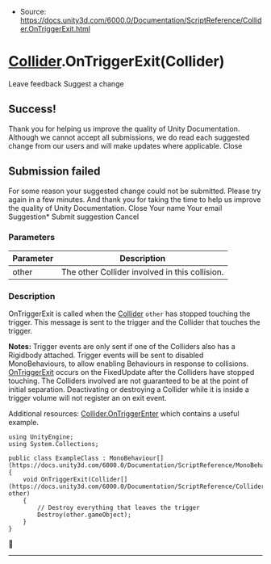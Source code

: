 * Source: https://docs.unity3d.com/6000.0/Documentation/ScriptReference/Collider.OnTriggerExit.html

#  [Collider](https://docs.unity3d.com/6000.0/Documentation/ScriptReference/Collider.html).OnTriggerExit(Collider)
Leave feedback
Suggest a change
## Success!
Thank you for helping us improve the quality of Unity Documentation. Although we cannot accept all submissions, we do read each suggested change from our users and will make updates where applicable.
Close
## Submission failed
For some reason your suggested change could not be submitted. Please <a>try again</a> in a few minutes. And thank you for taking the time to help us improve the quality of Unity Documentation.
Close
Your name Your email Suggestion* Submit suggestion
Cancel
### Parameters
Parameter | Description  
---|---  
other | The other Collider involved in this collision.  
### Description
OnTriggerExit is called when the [Collider](https://docs.unity3d.com/6000.0/Documentation/ScriptReference/Collider.html) `other` has stopped touching the trigger.
This message is sent to the trigger and the Collider that touches the trigger.  
  
**Notes:** Trigger events are only sent if one of the Colliders also has a Rigidbody attached. Trigger events will be sent to disabled MonoBehaviours, to allow enabling Behaviours in response to collisions. [OnTriggerExit](https://docs.unity3d.com/6000.0/Documentation/ScriptReference/Collider.OnTriggerExit.html) occurs on the FixedUpdate after the Colliders have stopped touching. The Colliders involved are not guaranteed to be at the point of initial separation. Deactivating or destroying a Collider while it is inside a trigger volume will not register an on exit event.  
  
Additional resources: [Collider.OnTriggerEnter](https://docs.unity3d.com/6000.0/Documentation/ScriptReference/Collider.OnTriggerEnter.html) which contains a useful example.
```
using UnityEngine;
using System.Collections;  
  
public class ExampleClass : MonoBehaviour[](https://docs.unity3d.com/6000.0/Documentation/ScriptReference/MonoBehaviour.html)
{
    void OnTriggerExit(Collider[](https://docs.unity3d.com/6000.0/Documentation/ScriptReference/Collider.html) other)
    {
        // Destroy everything that leaves the trigger
        Destroy(other.gameObject);
    }
}

```

* * *
